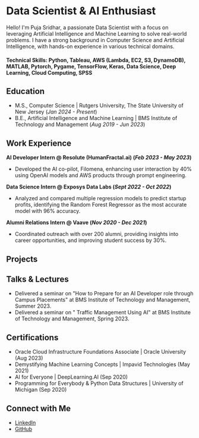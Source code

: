 # Data Scientist & AI Enthusiast
Hello! I'm Puja Sridhar, a passionate Data Scientist with a focus on leveraging Artificial Intelligence and Machine Learning to solve real-world problems. I have a strong background in Computer Science and Artificial Intelligence, with hands-on experience in various technical domains.

#### Technical Skills: Python, Tableau, AWS (Lambda, EC2, S3, DynamoDB), MATLAB, Pytorch, Pygame, TensorFlow, Keras, Data Science, Deep Learning, Cloud Computing, SPSS

## Education
- M.S., Computer Science | Rutgers University, The State University of New Jersey (_Jan 2024 - Present_)
- B.E., Artificial Intelligence and Machine Learning | BMS Institute of Technology and Management (_Aug 2019 - Jun 2023_)

## Work Experience
**AI Developer Intern @ Resolute (HumanFractal.ai) (_Feb 2023 - May 2023_)**
- Developed the AI co-pilot, Filomena, enhancing user interaction by 40% using OpenAI models and AWS products through prompt engineering.

**Data Science Intern @ Exposys Data Labs (_Sept 2022 - Oct 2022_)**
- Analyzed and compared multiple regression models to predict startup profits, identifying the Random Forest Regressor as the most accurate model with 96% accuracy.

**Alumni Relations Intern @ Vaave (_Nov 2020 - Dec 2021_)**
- Coordinated outreach with over 200 alumni, providing insights into career opportunities, and improving student success by 30%.

## Projects


## Talks & Lectures
- Delivered a seminar on "How to Prepare for an AI Developer role through Campus Placements" at BMS Institute of Technology and Management, Summer 2023.
- Delivered a seminar on " Traffic Management Using AI" at BMS Institute of Technology and Management, Spring 2023.

## Certifications
- Oracle Cloud Infrastructure Foundations Associate | Oracle University (Aug 2023)
- Demystifying Machine Learning Concepts | Impavid Technologies (May 2021)
- AI for Everyone | DeepLearning.AI (Sep 2020)
- Programming for Everybody & Python Data Structures | University of Michigan (Sep 2020)

## Connect with Me
- [LinkedIn](https://www.linkedin.com/in/pujasridhar)
- [GitHub](https://github.com/pujasridhar)
